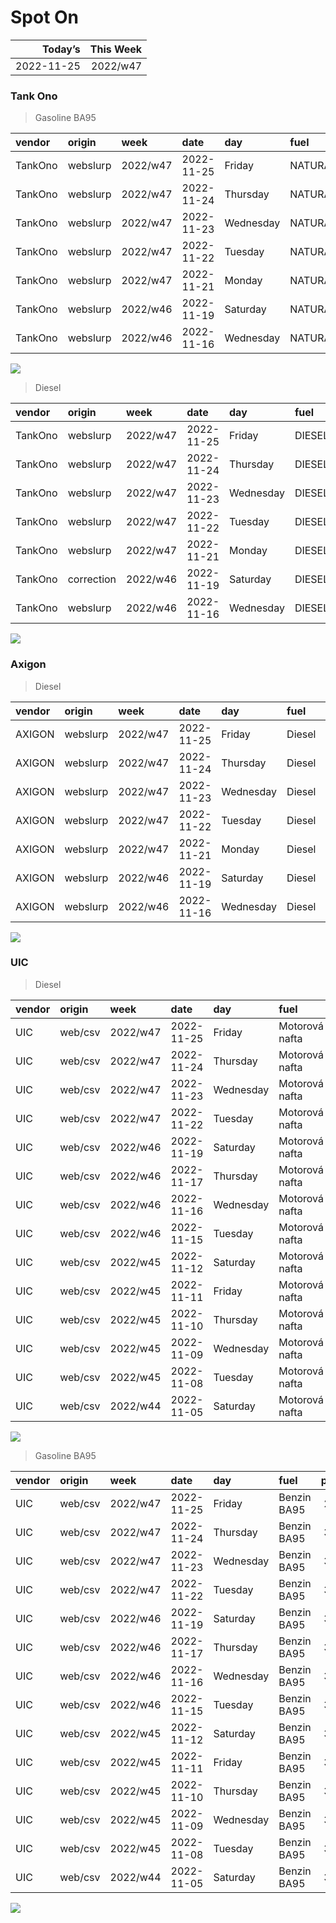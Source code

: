 Spot On
================

|    Today’s | This Week |
|-----------:|----------:|
| 2022-11-25 |  2022/w47 |

### Tank Ono

> Gasoline BA95

| vendor  | origin   | week     | date       | day       | fuel      | price | PriceVAT |
|:--------|:---------|:---------|:-----------|:----------|:----------|------:|---------:|
| TankOno | webslurp | 2022/w47 | 2022-11-25 | Friday    | NATURAL95 | 31.32 |     37.9 |
| TankOno | webslurp | 2022/w47 | 2022-11-24 | Thursday  | NATURAL95 | 31.32 |     37.9 |
| TankOno | webslurp | 2022/w47 | 2022-11-23 | Wednesday | NATURAL95 | 31.32 |     37.9 |
| TankOno | webslurp | 2022/w47 | 2022-11-22 | Tuesday   | NATURAL95 | 32.15 |     38.9 |
| TankOno | webslurp | 2022/w47 | 2022-11-21 | Monday    | NATURAL95 | 32.15 |     38.9 |
| TankOno | webslurp | 2022/w46 | 2022-11-19 | Saturday  | NATURAL95 | 32.15 |     38.9 |
| TankOno | webslurp | 2022/w46 | 2022-11-16 | Wednesday | NATURAL95 | 32.15 |     38.9 |

<img src="SpotOn_files/figure-gfm/tono-ba95-1.png" style="display: block; margin: auto auto auto 0;" />

> Diesel

| vendor  | origin     | week     | date       | day       | fuel   | price | PriceVAT |
|:--------|:-----------|:---------|:-----------|:----------|:-------|------:|---------:|
| TankOno | webslurp   | 2022/w47 | 2022-11-25 | Friday    | DIESEL | 32.15 |     38.9 |
| TankOno | webslurp   | 2022/w47 | 2022-11-24 | Thursday  | DIESEL | 32.15 |     38.9 |
| TankOno | webslurp   | 2022/w47 | 2022-11-23 | Wednesday | DIESEL | 32.15 |     38.9 |
| TankOno | webslurp   | 2022/w47 | 2022-11-22 | Tuesday   | DIESEL | 32.98 |     39.9 |
| TankOno | webslurp   | 2022/w47 | 2022-11-21 | Monday    | DIESEL | 32.98 |     39.9 |
| TankOno | correction | 2022/w46 | 2022-11-19 | Saturday  | DIESEL | 32.98 |     39.9 |
| TankOno | webslurp   | 2022/w46 | 2022-11-16 | Wednesday | DIESEL | 34.30 |     41.5 |

<img src="SpotOn_files/figure-gfm/tono-diesel-1.png" style="display: block; margin: auto auto auto 0;" />

### Axigon

> Diesel

| vendor | origin   | week     | date       | day       | fuel   | price | PriceVAT |
|:-------|:---------|:---------|:-----------|:----------|:-------|------:|---------:|
| AXIGON | webslurp | 2022/w47 | 2022-11-25 | Friday    | Diesel |  33.0 |     40.0 |
| AXIGON | webslurp | 2022/w47 | 2022-11-24 | Thursday  | Diesel |  33.0 |     40.0 |
| AXIGON | webslurp | 2022/w47 | 2022-11-23 | Wednesday | Diesel |  33.0 |     40.0 |
| AXIGON | webslurp | 2022/w47 | 2022-11-22 | Tuesday   | Diesel |  33.5 |     40.5 |
| AXIGON | webslurp | 2022/w47 | 2022-11-21 | Monday    | Diesel |  34.7 |     42.0 |
| AXIGON | webslurp | 2022/w46 | 2022-11-19 | Saturday  | Diesel |  34.7 |     42.0 |
| AXIGON | webslurp | 2022/w46 | 2022-11-16 | Wednesday | Diesel |  35.1 |     42.5 |

<img src="SpotOn_files/figure-gfm/axigon-diesel-1.png" style="display: block; margin: auto auto auto 0;" />

### UIC

> Diesel

| vendor | origin  | week     | date       | day       | fuel           | price | priceVAT |
|:-------|:--------|:---------|:-----------|:----------|:---------------|------:|---------:|
| UIC    | web/csv | 2022/w47 | 2022-11-25 | Friday    | Motorová nafta |  31.0 |     37.5 |
| UIC    | web/csv | 2022/w47 | 2022-11-24 | Thursday  | Motorová nafta |  31.2 |     37.8 |
| UIC    | web/csv | 2022/w47 | 2022-11-23 | Wednesday | Motorová nafta |  31.4 |     38.0 |
| UIC    | web/csv | 2022/w47 | 2022-11-22 | Tuesday   | Motorová nafta |  31.4 |     38.0 |
| UIC    | web/csv | 2022/w46 | 2022-11-19 | Saturday  | Motorová nafta |  31.4 |     38.0 |
| UIC    | web/csv | 2022/w46 | 2022-11-17 | Thursday  | Motorová nafta |  31.9 |     38.6 |
| UIC    | web/csv | 2022/w46 | 2022-11-16 | Wednesday | Motorová nafta |  32.2 |     39.0 |
| UIC    | web/csv | 2022/w46 | 2022-11-15 | Tuesday   | Motorová nafta |  32.6 |     39.4 |
| UIC    | web/csv | 2022/w45 | 2022-11-12 | Saturday  | Motorová nafta |  33.1 |     40.1 |
| UIC    | web/csv | 2022/w45 | 2022-11-11 | Friday    | Motorová nafta |  33.4 |     40.4 |
| UIC    | web/csv | 2022/w45 | 2022-11-10 | Thursday  | Motorová nafta |  33.7 |     40.8 |
| UIC    | web/csv | 2022/w45 | 2022-11-09 | Wednesday | Motorová nafta |  34.1 |     41.3 |
| UIC    | web/csv | 2022/w45 | 2022-11-08 | Tuesday   | Motorová nafta |  34.3 |     41.5 |
| UIC    | web/csv | 2022/w44 | 2022-11-05 | Saturday  | Motorová nafta |  34.6 |     41.9 |

<img src="SpotOn_files/figure-gfm/uic-diesel-1.png" style="display: block; margin: auto auto auto 0;" />

> Gasoline BA95

| vendor | origin  | week     | date       | day       | fuel        | price | priceVAT |
|:-------|:--------|:---------|:-----------|:----------|:------------|------:|---------:|
| UIC    | web/csv | 2022/w47 | 2022-11-25 | Friday    | Benzin BA95 |  29.8 |     36.1 |
| UIC    | web/csv | 2022/w47 | 2022-11-24 | Thursday  | Benzin BA95 |  30.0 |     36.3 |
| UIC    | web/csv | 2022/w47 | 2022-11-23 | Wednesday | Benzin BA95 |  30.2 |     36.5 |
| UIC    | web/csv | 2022/w47 | 2022-11-22 | Tuesday   | Benzin BA95 |  30.4 |     36.8 |
| UIC    | web/csv | 2022/w46 | 2022-11-19 | Saturday  | Benzin BA95 |  30.3 |     36.7 |
| UIC    | web/csv | 2022/w46 | 2022-11-17 | Thursday  | Benzin BA95 |  30.8 |     37.3 |
| UIC    | web/csv | 2022/w46 | 2022-11-16 | Wednesday | Benzin BA95 |  31.2 |     37.8 |
| UIC    | web/csv | 2022/w46 | 2022-11-15 | Tuesday   | Benzin BA95 |  31.7 |     38.4 |
| UIC    | web/csv | 2022/w45 | 2022-11-12 | Saturday  | Benzin BA95 |  32.3 |     39.1 |
| UIC    | web/csv | 2022/w45 | 2022-11-11 | Friday    | Benzin BA95 |  32.1 |     38.8 |
| UIC    | web/csv | 2022/w45 | 2022-11-10 | Thursday  | Benzin BA95 |  32.3 |     39.1 |
| UIC    | web/csv | 2022/w45 | 2022-11-09 | Wednesday | Benzin BA95 |  32.8 |     39.7 |
| UIC    | web/csv | 2022/w45 | 2022-11-08 | Tuesday   | Benzin BA95 |  33.4 |     40.4 |
| UIC    | web/csv | 2022/w44 | 2022-11-05 | Saturday  | Benzin BA95 |  33.5 |     40.5 |

<img src="SpotOn_files/figure-gfm/uic-ba95-1.png" style="display: block; margin: auto auto auto 0;" />
